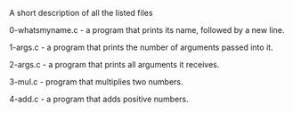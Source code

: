A short description of all the listed files

0-whatsmyname.c -  a program that prints its name, followed by a new line.

1-args.c - a program that prints the number of arguments passed into it.

2-args.c - a program that prints all arguments it receives.

3-mul.c - program that multiplies two numbers.

4-add.c - a program that adds positive numbers.
